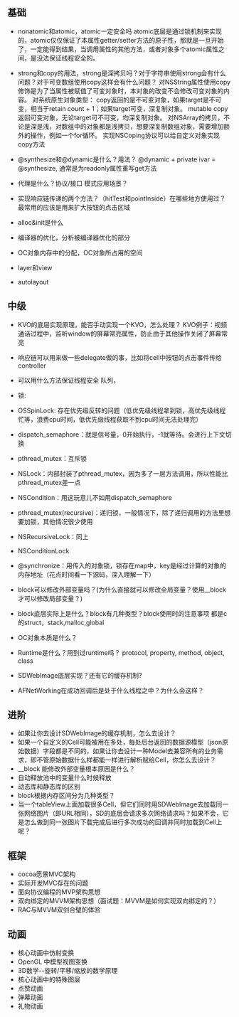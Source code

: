 ## 基础
- nonatomic和atomic，atomic一定安全吗
atomic底层是通过锁机制来实现的，atomic仅仅保证了本属性getter/setter方法的原子性，那就是一旦开始了，一定能得到结果，当调用属性的其他方法，或者对象多个atomic属性之间，是没法保证线程安全的。

- strong和copy的用法，strong是深拷贝吗？对于字符串使用strong会有什么问题？对于可变数组使用copy这样会有什么问题？
对NSString属性使用copy修饰是为了当属性被赋值了可变对象时，本对象的改变不会修改可变对象的内容。
对系统原生对象类型：
copy返回的是不可变对象，如果target是不可变，相当于retain count + 1；如果target可变，深复制对象。
mutable copy返回可变对象，无论target可不可变，均深复制对象。
对NSArray的拷贝，不论是深是浅，对数组中的对象都是浅拷贝，想要深复制数组对象，需要增加额外的操作，例如一个for循环。
实现NSCoping协议可以给自定义对象实现copy方法

- @synthesize和@dynamic是什么？用法？
@dynamic + private ivar = @synthesize, 通常是为readonly属性重写get方法

- 代理是什么？协议/接口 模式应用场景？
- 实现响应链传递的两个方法？（hitTest和pointInside）在哪些地方使用过？
最常用的应该是用来扩大按钮的点击区域

- alloc&init是什么
- 编译器的优化，分析被编译器优化的部分
- OC对象内存中的分配，OC对象所占用的空间
- layer和view
- autolayout


## 中级
- KVO的底层实现原理，能否手动实现一个KVO，怎么处理？
KVO例子：视频通话过程中，监听window的屏幕常亮属性，防止由于其他操作关闭了屏幕常亮

- 响应链可以用来做一些delegate做的事，比如将cell中按钮的点击事件传给controller

- 可以用什么方法保证线程安全
队列，

- 锁:
- OSSpinLock: 存在优先级反转的问题（低优先级线程拿到锁，高优先级线程忙等，浪费cpu时间，低优先级线程获取不到cpu时间无法处理完）
- dispatch_semaphore：就是信号量，0开始执行，-1就等待。会进行上下文切换
- pthread_mutex：互斥锁
- NSLock：内部封装了pthread_mutex，因为多了一层方法调用，所以性能比pthread_mutex差一点
- NSCondition：用这玩意儿不如用dispatch_semaphore
- pthread_mutex(recursive)：递归锁，一般情况下，除了递归调用的方法里想要加锁，其他情况很少使用
- NSRecursiveLock：同上
- NSConditionLock
- @synchronize：用传入的对象锁，锁存在map中，key是经过计算的对象的内存地址（花点时间看一下源码，深入理解一下）

- block可以修改外部变量吗？(为什么直接就可以修改全局变量？使用__block才可以修改局部变量？)
- block底层实际上是什么？block有几种类型？block使用时的注意事项
都是c的struct，stack,malloc,global

- OC对象本质是什么？
- Runtime是什么？用到过runtime吗？
protocol, property, method, object, class

- SDWebImage底层实现？还有它的缓存机制?
- AFNetWorking在成功回调后是处于什么线程之中？为什么会这样？


## 进阶
- 如果让你去设计SDWebImage的缓存机制，怎么去设计？
- 如果一个自定义的Cell可能被用在多处，每处后台返回的数据源模型（json原始数据）字段都是不同的，如果让你去设计一种Model去兼容所有的业务需求，即不管原始数据什么样都能一样进行解析赋给Cell，你怎么去设计？
- __block 能修改外部变量根本原因是什么？
- 自动释放池中的变量什么时候释放
- 动态库和静态库的区别
- block根据内存区间分为几种类型？
- 当一个tableView上面加载很多Cell，但它们同时用SDWebImage去加载同一张网络图片（即URL相同），SD的底层会请求多次网络请求吗？如果不会，它是怎么做到同一张图片下载完成后进行多次成功的回调并同时加载到Cell上呢？

## 框架
- cocoa愿景MVC架构
- 实际开发MVC存在的问题
- 面向协议编程的MVP架构思想
- 双向绑定的MVVM架构思想（面试题：MVVM是如何实现双向绑定的？）
- RAC与MVVM双剑合璧的体验

## 动画
- 核心动画中仿射变换
- OpenGL 中模型视图变换
- 3D数学--旋转/平移/缩放的数学原理
- 核心动画中的特殊图层
- 点赞动画
- 弹幕动画
- 礼物动画
